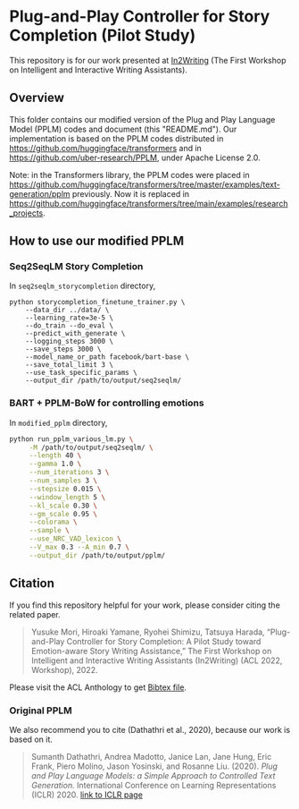 # Plug-and-Play Controller for Story Completion (Pilot Study)

This repository is for our work presented at [In2Writing](https://in2writing.glitch.me/) (The First Workshop on Intelligent and Interactive Writing Assistants).

## Overview

This folder contains our modified version of the Plug and Play Language Model (PPLM) codes and document (this "README.md").
Our implementation is based on the PPLM codes distributed in <https://github.com/huggingface/transformers> and in <https://github.com/uber-research/PPLM>, under Apache License 2.0.

Note: in the Transformers library, the PPLM codes were placed in <https://github.com/huggingface/transformers/tree/master/examples/text-generation/pplm> previously. Now it is replaced in <https://github.com/huggingface/transformers/tree/main/examples/research_projects>.

## How to use our modified PPLM

### Seq2SeqLM Story Completion

In `seq2seqlm_storycompletion` directory, 

```
python storycompletion_finetune_trainer.py \
    --data_dir ../data/ \
    --learning_rate=3e-5 \
    --do_train --do_eval \
    --predict_with_generate \
    --logging_steps 3000 \
    --save_steps 3000 \
    --model_name_or_path facebook/bart-base \
    --save_total_limit 3 \
    --use_task_specific_params \
    --output_dir /path/to/output/seq2seqlm/
```

### BART + PPLM-BoW for controlling emotions

In `modified_pplm` directory, 

```sh
python run_pplm_various_lm.py \
     -M /path/to/output/seq2seqlm/ \
     --length 40 \
     --gamma 1.0 \
     --num_iterations 3 \
     --num_samples 3 \
     --stepsize 0.015 \
     --window_length 5 \
     --kl_scale 0.30 \
     --gm_scale 0.95 \
     --colorama \
     --sample \
     --use_NRC_VAD_lexicon \
     --V_max 0.3 --A_min 0.7 \
     --output_dir /path/to/output/pplm/
```

## Citation

If you find this repository helpful for your work, please consider citing the related paper.

> Yusuke Mori, Hiroaki Yamane, Ryohei Shimizu, Tatsuya Harada, “Plug-and-Play Controller for Story Completion: A Pilot Study toward Emotion-aware Story Writing Assistance,” The First Workshop on Intelligent and Interactive Writing Assistants (In2Writing) (ACL 2022, Workshop), 2022.

Please visit the ACL Anthology to get [Bibtex file](https://aclanthology.org/2022.in2writing-1.6/).

### Original PPLM

We also recommend you to cite (Dathathri et al., 2020), because our work is based on it.

> Sumanth Dathathri, Andrea Madotto, Janice Lan, Jane Hung, Eric Frank, Piero Molino, Jason Yosinski, and Rosanne Liu. (2020). _Plug and Play Language Models: a Simple Approach to Controlled Text Generation._ International Conference on Learning Representations (ICLR) 2020. [link to ICLR page](https://iclr.cc/virtual_2020/poster_H1edEyBKDS.html)
